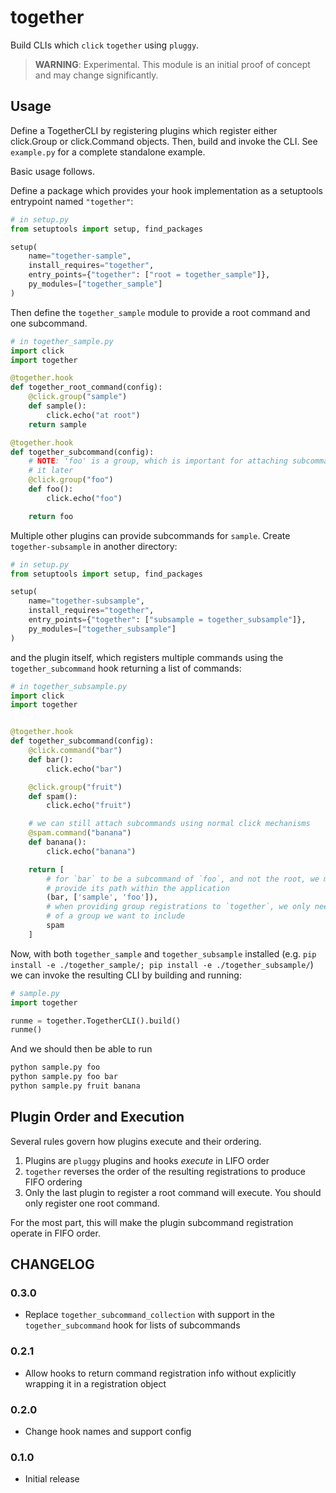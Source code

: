 # together

Build CLIs which `click` `together` using `pluggy`.

> **WARNING**: Experimental. This module is an initial proof of concept and
> may change significantly.

## Usage

Define a TogetherCLI by registering plugins which register either click.Group
or click.Command objects. Then, build and invoke the CLI. See `example.py` for
a complete standalone example.

Basic usage follows.

Define a package which provides your hook implementation as a setuptools
entrypoint named `"together"`:

```python
# in setup.py
from setuptools import setup, find_packages

setup(
    name="together-sample",
    install_requires="together",
    entry_points={"together": ["root = together_sample"]},
    py_modules=["together_sample"]
)
```

Then define the `together_sample` module to provide a root command and one
subcommand.

```python
# in together_sample.py
import click
import together

@together.hook
def together_root_command(config):
    @click.group("sample")
    def sample():
        click.echo("at root")
    return sample

@together.hook
def together_subcommand(config):
    # NOTE: 'foo' is a group, which is important for attaching subcommands to
    # it later
    @click.group("foo")
    def foo():
        click.echo("foo")

    return foo
```

Multiple other plugins can provide subcommands for `sample`. Create
`together-subsample` in another directory:

```python
# in setup.py
from setuptools import setup, find_packages

setup(
    name="together-subsample",
    install_requires="together",
    entry_points={"together": ["subsample = together_subsample"]},
    py_modules=["together_subsample"]
)
```

and the plugin itself, which registers multiple commands using the
`together_subcommand` hook returning a list of commands:

```python
# in together_subsample.py
import click
import together


@together.hook
def together_subcommand(config):
    @click.command("bar")
    def bar():
        click.echo("bar")

    @click.group("fruit")
    def spam():
        click.echo("fruit")

    # we can still attach subcommands using normal click mechanisms
    @spam.command("banana")
    def banana():
        click.echo("banana")

    return [
        # for `bar` to be a subcommand of `foo`, and not the root, we must
        # provide its path within the application
        (bar, ['sample', 'foo']),
        # when providing group registrations to `together`, we only need to provide the root
        # of a group we want to include
        spam
    ]
```

Now, with both `together_sample` and `together_subsample` installed
(e.g. `pip install -e ./together_sample/; pip install -e ./together_subsample/`)
we can invoke the resulting CLI by building and running:

```python
# sample.py
import together

runme = together.TogetherCLI().build()
runme()
```

And we should then be able to run

```bash
python sample.py foo
python sample.py foo bar
python sample.py fruit banana
```

## Plugin Order and Execution

Several rules govern how plugins execute and their ordering.

1. Plugins are `pluggy` plugins and hooks _execute_ in LIFO order
2. `together` reverses the order of the resulting registrations to produce FIFO ordering
3. Only the last plugin to register a root command will execute. You should
   only register one root command.

For the most part, this will make the plugin subcommand registration operate in
FIFO order.

## CHANGELOG

### 0.3.0

* Replace `together_subcommand_collection` with support in the
  `together_subcommand` hook for lists of subcommands

### 0.2.1

* Allow hooks to return command registration info without explicitly wrapping
  it in a registration object

### 0.2.0

* Change hook names and support config

### 0.1.0

* Initial release
